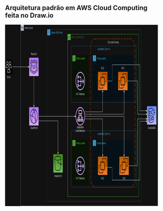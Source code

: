 ## Arquitetura padrão em AWS Cloud Computing feita no Draw.io

<img align="" alt="Imagem_de_fundo" height="600" width="1080" src="https://github.com/OrleiSan/AWS_Arquitetura_EC2_ASG_ELB/blob/main/Diagrama.drawio.png?raw=true">
